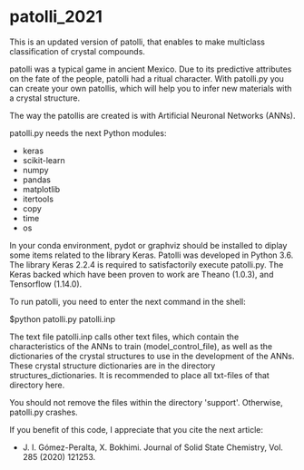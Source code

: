 # patolli_2021
This is an updated version of patolli, that enables to make multiclass classification of crystal compounds.

patolli was a typical game in ancient Mexico. 
Due to its predictive attributes on the fate of the people, patolli had a ritual character.
With patolli.py you can create your own patollis, which will help you to infer new materials with a crystal structure.

The way the patollis are created is with Artificial Neuronal Networks (ANNs). 

patolli.py needs the next Python modules:
<ul>
  <li>keras</li>
  <li>scikit-learn</li>
  <li>numpy</li>
  <li>pandas</li>
  <li>matplotlib</li>  
  <li>itertools</li>
  <li>copy</li>
  <li>time</li>
  <li>os</li>
</ul>

In your conda environment, pydot or graphviz should be installed to diplay some items related to the library Keras. 
Patolli was developed in Python 3.6. The library Keras 2.2.4 is required to satisfactorily execute patolli.py. 
The Keras backed which have been proven to work are Theano (1.0.3), and Tensorflow (1.14.0).

To run patolli, you need to enter the next command in the shell:

$python patolli.py patolli.inp

The text file patolli.inp calls other text files, which contain the characteristics of the ANNs to train (model_control_file), as well as the dictionaries of the crystal structures to use in the development of the ANNs. These crystal structure dictionaries are in the directory structures_dictionaries. It is recommended to place all txt-files of that directory here.

You should not remove the files within the directory 'support'. Otherwise, patolli.py crashes.

If you benefit of this code, I appreciate that you cite the next article:
<ul>
  <li> J. I. Gómez-Peralta, X. Bokhimi. Journal of Solid State Chemistry, Vol. 285 (2020) 121253. </li>
</ul>
